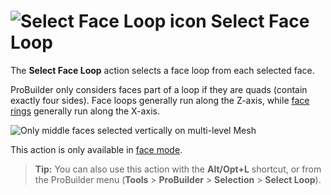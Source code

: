 # ![Select Face Loop icon](images/icons/Selection_Loop_Face.png) Select Face Loop

The __Select Face Loop__ action selects a face loop from each selected face.

ProBuilder only considers faces part of a loop if they are quads (contain exactly four sides). Face loops generally run along the Z-axis, while [face rings](Selection_Ring_Face.md) generally run along the X-axis.

![Only middle faces selected vertically on multi-level Mesh](images/SelectFaceLoop_Example.png)

This action is only available in [face mode](modes.md).

> **Tip:** You can also use this action with the **Alt/Opt+L** shortcut, or from the ProBuilder menu (**Tools** > **ProBuilder** > **Selection** > **Select Loop**).
